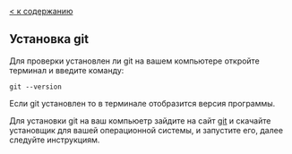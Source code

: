 [< к содержанию](./readme.md)

## Установка git

Для проверки установлен ли git на вашем компьютере откройте терминал и введите команду:

```
git --version
```

Если git установлен то в терминале отобразится версия программы.

Для установки git на ваш компьюетр зайдите на сайт [git](https://git-scm.com/downloads) и скачайте установщик для вашей операционной системы, и запустите его, далее следуйте инструкциям.
